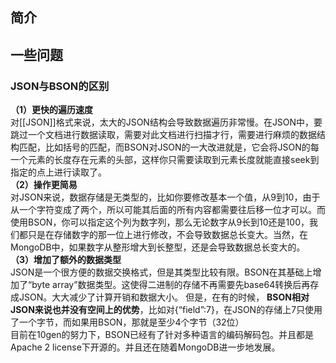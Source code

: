 ## 简介





## 一些问题
### JSON与BSON的区别

**（1）更快的遍历速度**  
对[[JSON]]格式来说，太大的JSON结构会导致数据遍历非常慢。在JSON中，要跳过一个文档进行数据读取，需要对此文档进行扫描才行，需要进行麻烦的数据结构匹配，比如括号的匹配，而BSON对JSON的一大改进就是，它会将JSON的每一个元素的长度存在元素的头部，这样你只需要读取到元素长度就能直接seek到指定的点上进行读取了。  
**（2）操作更简易**  
对JSON来说，数据存储是无类型的，比如你要修改基本一个值，从9到10，由于从一个字符变成了两个，所以可能其后面的所有内容都需要往后移一位才可以。而使用BSON，你可以指定这个列为数字列，那么无论数字从9长到10还是100，我们都只是在存储数字的那一位上进行修改，不会导致数据总长变大。当然，在MongoDB中，如果数字从整形增大到长整型，还是会导致数据总长变大的。  
**（3）增加了额外的数据类型**  
JSON是一个很方便的数据交换格式，但是其类型比较有限。BSON在其基础上增加了“byte array”数据类型。这使得二进制的存储不再需要先base64转换后再存成JSON。大大减少了计算开销和数据大小。
但是，在有的时候， **BSON相对JSON来说也并没有空间上的优势**，比如对{“field”:7}，在JSON的存储上7只使用了一个字节，而如果用BSON，那就是至少4个字节（32位）  
目前在10gen的努力下，BSON已经有了针对多种语言的编码解码包。并且都是Apache 2 license下开源的。并且还在随着MongoDB进一步地发展。